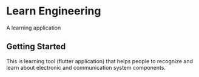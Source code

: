 # Learn Engineering

A learning application

## Getting Started

This is learning tool (flutter application) that helps people to recognize and learn about electronic and communication system components.
